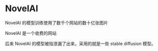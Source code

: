 # NovelAI

NovelAI 的模型训练使用了数千个网站的数十亿张图片

NovelAI 是一个收费的网站

后来 NovelAI 的模型被指泄漏了出来，采用的就是一些 stable diffusion 模型。
